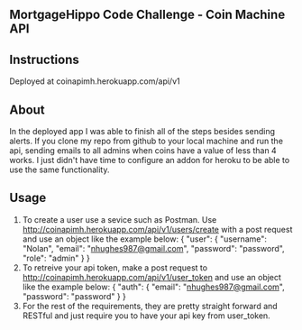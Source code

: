 ## MortgageHippo Code Challenge - Coin Machine API

## Instructions
Deployed at coinapimh.herokuapp.com/api/v1

## About
In the deployed app I was able to finish all of the steps besides sending alerts. If you clone my repo from github to your local machine and run the api, sending emails to all admins when coins have a value of less than 4 works. I just didn't have time to configure an addon for heroku to be able to use the same functionality.

## Usage
1. To create a user use a sevice such as Postman. Use http://coinapimh.herokuapp.com/api/v1/users/create with a post request and use an object like the example below:
{ 
	"user": {
		"username": "Nolan",
		"email": "nhughes987@gmail.com",
		"password": "password",
		"role": "admin"
	} 
}
2. To retreive your api token, make a post request to http://coinapimh.herokuapp.com/api/v1/user_token and use an object like the example below:
{ 
	"auth": {
		"email": "nhughes987@gmail.com",
		"password": "password"
	} 
}
3. For the rest of the requirements, they are pretty straight forward and RESTful and just require you to have your api key from user_token.